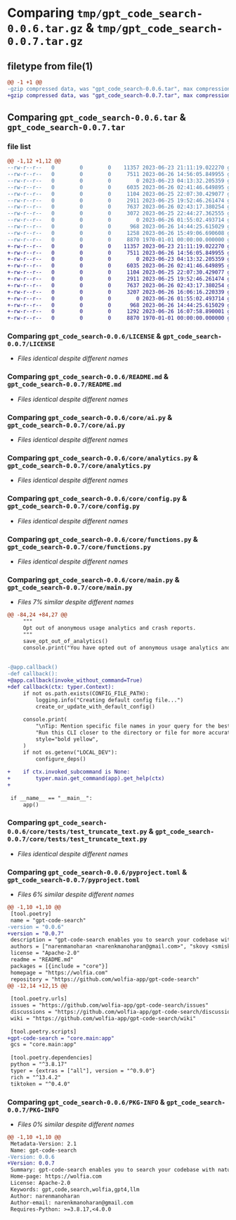 # Comparing `tmp/gpt_code_search-0.0.6.tar.gz` & `tmp/gpt_code_search-0.0.7.tar.gz`

## filetype from file(1)

```diff
@@ -1 +1 @@
-gzip compressed data, was "gpt_code_search-0.0.6.tar", max compression
+gzip compressed data, was "gpt_code_search-0.0.7.tar", max compression
```

## Comparing `gpt_code_search-0.0.6.tar` & `gpt_code_search-0.0.7.tar`

### file list

```diff
@@ -1,12 +1,12 @@
--rw-r--r--   0        0        0    11357 2023-06-23 21:11:19.022270 gpt_code_search-0.0.6/LICENSE
--rw-r--r--   0        0        0     7511 2023-06-26 14:56:05.849955 gpt_code_search-0.0.6/README.md
--rw-r--r--   0        0        0        0 2023-06-23 04:13:32.205359 gpt_code_search-0.0.6/core/__init__.py
--rw-r--r--   0        0        0     6035 2023-06-26 02:41:46.649895 gpt_code_search-0.0.6/core/ai.py
--rw-r--r--   0        0        0     1104 2023-06-25 22:07:30.429077 gpt_code_search-0.0.6/core/analytics.py
--rw-r--r--   0        0        0     2911 2023-06-25 19:52:46.261474 gpt_code_search-0.0.6/core/config.py
--rw-r--r--   0        0        0     7637 2023-06-26 02:43:17.380254 gpt_code_search-0.0.6/core/functions.py
--rw-r--r--   0        0        0     3072 2023-06-25 22:44:27.362555 gpt_code_search-0.0.6/core/main.py
--rw-r--r--   0        0        0        0 2023-06-26 01:55:02.493714 gpt_code_search-0.0.6/core/tests/__init__.py
--rw-r--r--   0        0        0      968 2023-06-26 14:44:25.615029 gpt_code_search-0.0.6/core/tests/test_truncate_text.py
--rw-r--r--   0        0        0     1258 2023-06-26 15:49:06.690608 gpt_code_search-0.0.6/pyproject.toml
--rw-r--r--   0        0        0     8870 1970-01-01 00:00:00.000000 gpt_code_search-0.0.6/PKG-INFO
+-rw-r--r--   0        0        0    11357 2023-06-23 21:11:19.022270 gpt_code_search-0.0.7/LICENSE
+-rw-r--r--   0        0        0     7511 2023-06-26 14:56:05.849955 gpt_code_search-0.0.7/README.md
+-rw-r--r--   0        0        0        0 2023-06-23 04:13:32.205359 gpt_code_search-0.0.7/core/__init__.py
+-rw-r--r--   0        0        0     6035 2023-06-26 02:41:46.649895 gpt_code_search-0.0.7/core/ai.py
+-rw-r--r--   0        0        0     1104 2023-06-25 22:07:30.429077 gpt_code_search-0.0.7/core/analytics.py
+-rw-r--r--   0        0        0     2911 2023-06-25 19:52:46.261474 gpt_code_search-0.0.7/core/config.py
+-rw-r--r--   0        0        0     7637 2023-06-26 02:43:17.380254 gpt_code_search-0.0.7/core/functions.py
+-rw-r--r--   0        0        0     3207 2023-06-26 16:06:16.220339 gpt_code_search-0.0.7/core/main.py
+-rw-r--r--   0        0        0        0 2023-06-26 01:55:02.493714 gpt_code_search-0.0.7/core/tests/__init__.py
+-rw-r--r--   0        0        0      968 2023-06-26 14:44:25.615029 gpt_code_search-0.0.7/core/tests/test_truncate_text.py
+-rw-r--r--   0        0        0     1292 2023-06-26 16:07:58.890001 gpt_code_search-0.0.7/pyproject.toml
+-rw-r--r--   0        0        0     8870 1970-01-01 00:00:00.000000 gpt_code_search-0.0.7/PKG-INFO
```

### Comparing `gpt_code_search-0.0.6/LICENSE` & `gpt_code_search-0.0.7/LICENSE`

 * *Files identical despite different names*

### Comparing `gpt_code_search-0.0.6/README.md` & `gpt_code_search-0.0.7/README.md`

 * *Files identical despite different names*

### Comparing `gpt_code_search-0.0.6/core/ai.py` & `gpt_code_search-0.0.7/core/ai.py`

 * *Files identical despite different names*

### Comparing `gpt_code_search-0.0.6/core/analytics.py` & `gpt_code_search-0.0.7/core/analytics.py`

 * *Files identical despite different names*

### Comparing `gpt_code_search-0.0.6/core/config.py` & `gpt_code_search-0.0.7/core/config.py`

 * *Files identical despite different names*

### Comparing `gpt_code_search-0.0.6/core/functions.py` & `gpt_code_search-0.0.7/core/functions.py`

 * *Files identical despite different names*

### Comparing `gpt_code_search-0.0.6/core/main.py` & `gpt_code_search-0.0.7/core/main.py`

 * *Files 7% similar despite different names*

```diff
@@ -84,24 +84,27 @@
     """
     Opt out of anonymous usage analytics and crash reports.
     """
     save_opt_out_of_analytics()
     console.print("You have opted out of anonymous usage analytics and crash reports.")
 
 
-@app.callback()
-def callback():
+@app.callback(invoke_without_command=True)
+def callback(ctx: typer.Context):
     if not os.path.exists(CONFIG_FILE_PATH):
         logging.info("Creating default config file...")
         create_or_update_with_default_config()
 
     console.print(
         "\nTip: Mention specific file names in your query for the best results. "
         "Run this CLI closer to the directory or file for more accurate answers. The max depth is 5 levels.\n",
         style="bold yellow",
     )
     if not os.getenv("LOCAL_DEV"):
         configure_deps()
 
+    if ctx.invoked_subcommand is None:
+        typer.main.get_command(app).get_help(ctx)
+
 
 if __name__ == "__main__":
     app()
```

### Comparing `gpt_code_search-0.0.6/core/tests/test_truncate_text.py` & `gpt_code_search-0.0.7/core/tests/test_truncate_text.py`

 * *Files identical despite different names*

### Comparing `gpt_code_search-0.0.6/pyproject.toml` & `gpt_code_search-0.0.7/pyproject.toml`

 * *Files 6% similar despite different names*

```diff
@@ -1,10 +1,10 @@
 [tool.poetry]
 name = "gpt-code-search"
-version = "0.0.6"
+version = "0.0.7"
 description = "gpt-code-search enables you to search your codebase with natural language."
 authors = ["narenmanoharan <narenkmanoharan@gmail.com>", "skovy <smiskoviak@gmail.com>"]
 license = "Apache-2.0"
 readme = "README.md"
 packages = [{include = "core"}]
 homepage = "https://wolfia.com"
 repository = "https://github.com/wolfia-app/gpt-code-search"
@@ -12,14 +12,15 @@
 
 [tool.poetry.urls]
 issues = "https://github.com/wolfia-app/gpt-code-search/issues"
 discussions = "https://github.com/wolfia-app/gpt-code-search/discussions"
 wiki = "https://github.com/wolfia-app/gpt-code-search/wiki"
 
 [tool.poetry.scripts]
+gpt-code-search = "core.main:app"
 gcs = "core.main:app"
 
 [tool.poetry.dependencies]
 python = "^3.8.17"
 typer = {extras = ["all"], version = "^0.9.0"}
 rich = "^13.4.2"
 tiktoken = "^0.4.0"
```

### Comparing `gpt_code_search-0.0.6/PKG-INFO` & `gpt_code_search-0.0.7/PKG-INFO`

 * *Files 0% similar despite different names*

```diff
@@ -1,10 +1,10 @@
 Metadata-Version: 2.1
 Name: gpt-code-search
-Version: 0.0.6
+Version: 0.0.7
 Summary: gpt-code-search enables you to search your codebase with natural language.
 Home-page: https://wolfia.com
 License: Apache-2.0
 Keywords: gpt,code,search,wolfia,gpt4,llm
 Author: narenmanoharan
 Author-email: narenkmanoharan@gmail.com
 Requires-Python: >=3.8.17,<4.0.0
```


